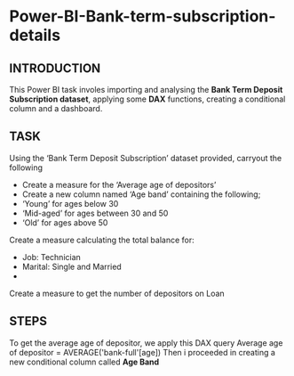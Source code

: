 # Power-BI-Bank-term-subscription-details
## INTRODUCTION
This Power BI task involes importing and analysing the **Bank Term Deposit Subscription dataset**, applying some **DAX** functions, creating a conditional column and a dashboard.
## TASK
Using the ‘Bank Term Deposit Subscription’ dataset provided, carryout the following

- Create a measure for the ‘Average age of depositors’
- Create a new column named ‘Age band’ containing the following;
- ‘Young’ for ages below 30
- ‘Mid-aged’ for ages between 30 and 50
- ‘Old’ for ages above 50

Create a measure calculating the total balance for:
- Job: Technician
- Marital: Single and Married
- 
Create a measure to get the number of depositors on Loan

## STEPS
To get the average age of depositor, we apply this DAX query 
Average age of depositor = AVERAGE('bank-full'[age])
Then i proceeded in creating a new conditional column called **Age Band**

